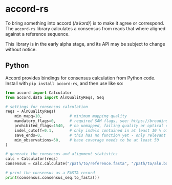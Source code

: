 # accord-rs

To bring something into accord (*/əˈkɔrd/*) is to make it agree or correspond.
The `accord-rs` library calculates a consensus from reads that where aligned against a reference sequence.

This library is in the early alpha stage, and its API may be subject to change without notice.

## Python

Accord provides bindings for consensus calculation from Python code.
Install with `pip install accord-rs`, and then use like so:

```python
from accord import Calculator
from accord.data import AlnQualityReqs, Seq

# settings for consensus calculation
reqs = AlnQualityReqs(
    min_mapq=10,            # minimum mapping quality
    mandatory_flags=0,      # required SAM flags, see: https://broadinstitute.github.io/picard/explain-flags.html
    prohibited_flags=1540,  # no unmapped, failing quality or optical duplicate reads
    indel_cutoff=0.1,       # only indels contained in at least 10 % of reads covering that position are considered
    save_ends=0,            # this has no function yet - only relevant when using PCR fragments
    min_observations=50,    # base coverage needs to be at least 50
)

# generate the consensus and alignment statistics
calc = Calculator(reqs)
consensus = calc.calculate("/path/to/reference.fasta", "/path/to/aln.bam")

# print the consensus as a FASTA record
print(consensus.consensus_seq.to_fasta())
```
